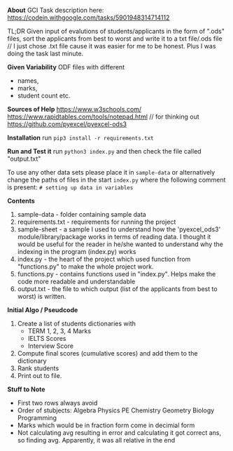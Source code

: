 **About**
GCI Task description here:
https://codein.withgoogle.com/tasks/5901948314714112

TL;DR
Given input of evalutions of students/applicants in the form of ".ods" files, 
sort the applicants from best to worst and write it to a txt file/.ods file
// I just chose .txt file cause it was easier for me to be honest. Plus I was doing the task last minute.

**Given Variability**
ODF files with different 
- names, 
- marks,
- student count etc.

**Sources of Help**
https://www.w3schools.com/
https://www.rapidtables.com/tools/notepad.html // for thinking out
https://github.com/pyexcel/pyexcel-ods3

**Installation**
run ```pip3 install -r requirements.txt```

**Run and Test it**
run ```python3 index.py```
and then check the file called "output.txt"

To use any other data sets please place it in ```sample-data``` or alternatively change the paths of files in the start ```index.py``` where the following comment is present: ```# setting up data in variables```

**Contents**
1. sample-data - folder containing sample data
2. requirements.txt - requirements for running the project
3. sample-sheet - a sample I used to understand how the 'pyexcel_ods3' module/library/package works in terms of reading data. I thought it would be useful for the reader in he/she wanted to understand why the indexing in the program (index.py) works
4. index.py - the heart of the project which used function from "functions.py" to make the whole project work.
5. functions.py - contains functions used in "index.py". Helps make the code more readable and understandable
6. output.txt - the file to which output (list of the applicants from best to worst) is written.
 


**Initial Algo / Pseudcode**
1. Create a list of students dictionaries with 
    - TERM 1, 2, 3, 4 Marks
    - IELTS Scores
    - Interview Score
2. Compute final scores (cumulative scores) and add them to the dictionary
3. Rank students
4. Print out to file.

**Stuff to Note**
- First two rows always avoid
- Order of stubjects:
Algebra	Physics	PE	Chemistry	Geometry	Biology	Programming
- Marks which would be in fraction form come in decimial form
- Not calculating avg resulting in error and calculating it got correct ans, so finding avg. Apparently, it was all relative in the end
